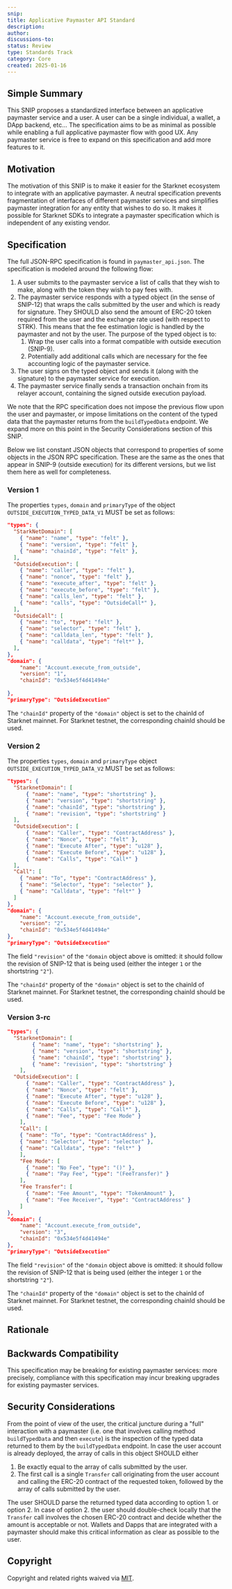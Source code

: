 ```yaml
---
snip:
title: Applicative Paymaster API Standard
description:
author:
discussions-to:
status: Review
type: Standards Track
category: Core
created: 2025-01-16
---
```


## Simple Summary

This SNIP proposes a standardized interface between an applicative paymaster service and a user. A user can be a single individual, a wallet, a DApp backend, etc... The specification aims to be as minimal as possible while enabling a full applicative paymaster flow with good UX. Any paymaster service is free to expand on this specification and add more features to it.

## Motivation

The motivation of this SNIP is to make it easier for the Starknet ecosystem to integrate with an applicative paymaster. A neutral specification prevents fragmentation of interfaces of different paymaster services and simplifies paymaster integration for any entity that wishes to do so. It makes it possible for Starknet SDKs to integrate a paymaster specification which is independent of any existing vendor.


## Specification

The full JSON-RPC specification is found in `paymaster_api.json`. The specification is modeled around the following flow:
1. A user submits to the paymaster service a list of calls that they wish to make, along with the token they wish to pay fees with.
2. The paymaster service responds with a typed object (in the sense of SNIP-12) that wraps the calls submitted by the user and which is ready for signature. They SHOULD also send the amount of ERC-20 token required from the user and the exchange rate used (with respect to STRK). This means that the fee estimation logic is handled by the paymaster and not by the user. The purpose of the typed object is to:
    1. Wrap the user calls into a format compatible with outside execution (SNIP-9).
    2. Potentially add additional calls which are necessary for the fee accounting logic of the paymaster service.
3. The user signs on the typed object and sends it (along with the signature) to the paymaster service for execution.
4. The paymaster service finally sends a transaction onchain from its relayer account, containing the signed outside execution payload.

We note that the RPC specification does not impose the previous flow upon the user and paymaster, or impose limitations on the content of the typed data that the paymaster returns from the `buildTypedData` endpoint. We expand more on this point in the Security Considerations section of this SNIP.

Below we list constant JSON objects that correspond to properties of some objects in the JSON RPC specification. These are the same as the ones that appear in SNIP-9 (outside execution) for its different versions, but we list them here as well for completeness.

### Version 1

The properties `types`, `domain` and `primaryType` of the object `OUTSIDE_EXECUTION_TYPED_DATA_V1` MUST be set as follows:

```json
"types": {
  "StarkNetDomain": [
    { "name": "name", "type": "felt" },
    { "name": "version", "type": "felt" },
    { "name": "chainId", "type": "felt" },
  ],
  "OutsideExecution": [
    { "name": "caller", "type": "felt" },
    { "name": "nonce", "type": "felt" },
    { "name": "execute_after", "type": "felt" },
    { "name": "execute_before", "type": "felt" },
    { "name": "calls_len", "type": "felt" },
    { "name": "calls", "type": "OutsideCall*" },
  ],
  "OutsideCall": [
    { "name": "to", "type": "felt" },
    { "name": "selector", "type": "felt" },
    { "name": "calldata_len", "type": "felt" },
    { "name": "calldata", "type": "felt*" },
  ],
},
"domain": {
    "name": "Account.execute_from_outside",
    "version": "1",
    "chainId": "0x534e5f4d41494e"
    
},
"primaryType": "OutsideExecution"

```

The `"chainId"` property of the `"domain"` object is set to the chainId of Starknet mainnet. For Starknet testnet, the corresponding chainId should be used.

### Version 2

The properties `types`, `domain` and `primaryType` object `OUTSIDE_EXECUTION_TYPED_DATA_V2` MUST be set as follows:
```json
"types": {
  "StarknetDomain": [
      { "name": "name", "type": "shortstring" }, 
      { "name": "version", "type": "shortstring" },
      { "name": "chainId", "type": "shortstring" },
      { "name": "revision", "type": "shortstring" }
  ],
  "OutsideExecution": [
      { "name": "Caller", "type": "ContractAddress" },
      { "name": "Nonce", "type": "felt" },
      { "name": "Execute After", "type": "u128" },
      { "name": "Execute Before", "type": "u128" },
      { "name": "Calls", "type": "Call*" }
  ],
  "Call": [
    { "name": "To", "type": "ContractAddress" },
    { "name": "Selector", "type": "selector" },
    { "name": "Calldata", "type": "felt*" }
  ]
},
"domain": {
    "name": "Account.execute_from_outside",
    "version": "2",
    "chainId": "0x534e5f4d41494e"
},
"primaryType": "OutsideExecution"
```
The field `"revision"` of the `"domain` object above is omitted: it should follow the revision of SNIP-12 that is being used (either the integer `1` or the shortstring `"2"`).

The `"chainId"` property of the `"domain"` object is set to the chainId of Starknet mainnet. For Starknet testnet, the corresponding chainId should be used.

### Version 3-rc

```json
"types": {
  "StarknetDomain": [
        { "name": "name", "type": "shortstring" }, 
        { "name": "version", "type": "shortstring" },
        { "name": "chainId", "type": "shortstring" },
        { "name": "revision", "type": "shortstring" }
    ],
  "OutsideExecution": [
      { "name": "Caller", "type": "ContractAddress" },
      { "name": "Nonce", "type": "felt" },
      { "name": "Execute After", "type": "u128" },
      { "name": "Execute Before", "type": "u128" },
      { "name": "Calls", "type": "Call*" },
      { "name": "Fee", "type": "Fee Mode" }
    ],
    "Call": [
    { "name": "To", "type": "ContractAddress" },
    { "name": "Selector", "type": "selector" },
    { "name": "Calldata", "type": "felt*" }
    ],
    "Fee Mode": [
      { "name": "No Fee", "type": "()" },
      { "name": "Pay Fee", "type": "(FeeTransfer)" }
    ],
    "Fee Transfer": [
      { "name": "Fee Amount", "type": "TokenAmount" },
      { "name": "Fee Receiver", "type": "ContractAddress" }
    ]
},
"domain": {
    "name": "Account.execute_from_outside",
    "version": "3",
    "chainId": "0x534e5f4d41494e"
},
"primaryType": "OutsideExecution"
```

The field `"revision"` of the `"domain` object above is omitted: it should follow the revision of SNIP-12 that is being used (either the integer `1` or the shortstring `"2"`).

The `"chainId"` property of the `"domain"` object is set to the chainId of Starknet mainnet. For Starknet testnet, the corresponding chainId should be used.

## Rationale

## Backwards Compatibility

This specification may be breaking for existing paymaster services: more precisely, compliance with this specification may incur breaking upgrades for existing paymaster services.

## Security Considerations

From the point of view of the user, the critical juncture during a "full" interaction with a paymaster (i.e. one that involves calling method `buildTypedData` and then `execute`) is the inspection of the typed data returned to them by the `buildTypedData` endpoint. In case the user account is already deployed, the array of calls in this object SHOULD either
1. Be exactly equal to the array of calls submitted by the user.
2. The first call is a single `Transfer` call originating from the user account and calling the ERC-20 contract of the requested token, followed by the array of calls submitted by the user.

The user SHOULD parse the returned typed data according to option 1. or option 2. In case of option 2. the user should double-check locally that the `Transfer` call involves the chosen ERC-20 contract and decide whether the amount is acceptable or not. Wallets and Dapps that are integrated with a paymaster should make this critical information as clear as possible to the user.

## Copyright

Copyright and related rights waived via [MIT](../LICENSE).
